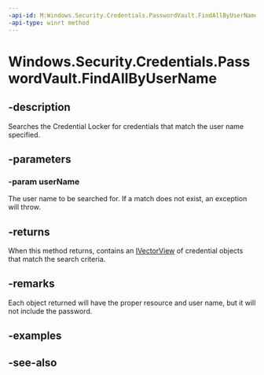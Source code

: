 ```yaml
---
-api-id: M:Windows.Security.Credentials.PasswordVault.FindAllByUserName(System.String)
-api-type: winrt method
---
```


<!-- Method syntax
public Windows.Foundation.Collections.IVectorView<Windows.Security.Credentials.PasswordCredential> FindAllByUserName(System.String userName)
-->

# Windows.Security.Credentials.PasswordVault.FindAllByUserName

## -description
Searches the Credential Locker for credentials that match the user name specified.

## -parameters
### -param userName
The user name to be searched for. If a match does not exist, an exception will throw. 

## -returns
When this method returns, contains an [IVectorView](https://docs.microsoft.com/previous-versions//br224594(v=vs.85)) of credential objects that match the search criteria.

## -remarks
Each object returned will have the proper resource and user name, but it will not include the password.

## -examples

## -see-also
